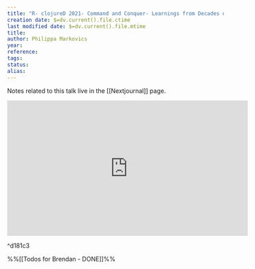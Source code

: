 ```yaml
---
title: "R- clojureD 2021- Command and Conquer- Learnings from Decades of Code Editing by Philippa Markovics.md"
creation date: $=dv.current().file.ctime
last modified date: $=dv.current().file.mtime
title:
author: Philippa Markovics
year:
reference: 
tags: 
status: 
alias:
---
```


Notes related to this talk live in the [[Nextjournal]] page.


<iframe width="560" height="315" src="https://www.youtube.com/embed/A0TafHXszgM?start=860" title="YouTube video player" frameborder="0" allow="accelerometer; autoplay; clipboard-write; encrypted-media; gyroscope; picture-in-picture" allowfullscreen></iframe>

^d181c3

%%[[Todos for Brendan - DONE]]%%
